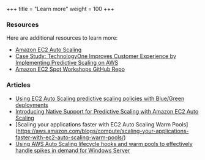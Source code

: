 +++
title = "Learn more"
weight = 100
+++

### Resources
Here are additional resources to learn more:

* [Amazon EC2 Auto Scaling](https://aws.amazon.com/ec2/autoscaling/)
* [Case Study: TechnologyOne Improves Customer Experience by Implementing Predictive Scaling on AWS](https://aws.amazon.com/solutions/case-studies/technologyone-ec2-case-study/)
* [Amazon EC2 Spot Workshops GitHub Repo](https://github.com/awslabs/ec2-spot-workshops/)

### Articles
* [Using EC2 Auto Scaling predictive scaling policies with Blue/Green deployments](https://aws.amazon.com/blogs/compute/retaining-metrics-across-blue-green-deployment-for-predictive-scaling/)
* [Introducing Native Support for Predictive Scaling with Amazon EC2 Auto Scaling](https://aws.amazon.com/blogs/compute/introducing-native-support-for-predictive-scaling-with-amazon-ec2-auto-scaling/)
* [Scaling your applications faster with EC2 Auto Scaling Warm Pools] (https://aws.amazon.com/blogs/compute/scaling-your-applications-faster-with-ec2-auto-scaling-warm-pools/)
* [Using AWS Auto Scaling lifecycle hooks and warm pools to effectively handle spikes in demand for Windows Server](https://aws.amazon.com/blogs/modernizing-with-aws/using-aws-auto-scaling-lifecycle-hooks-and-warm-pools-to-effectively-handle-spikes-in-demand-for-windows-server/)


